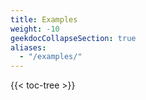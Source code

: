 ```yaml
---
title: Examples
weight: -10
geekdocCollapseSection: true
aliases:
  - "/examples/"
---
```


{{< toc-tree >}}    
